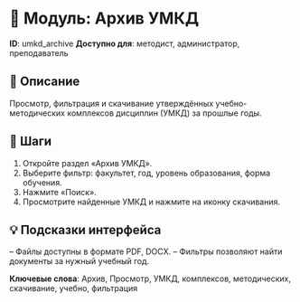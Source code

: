 # 📘 Модуль: Архив УМКД
**ID**: umkd_archive
**Доступно для**: методист, администратор, преподаватель

## 📝 Описание
Просмотр, фильтрация и скачивание утверждённых учебно-методических комплексов дисциплин (УМКД) за прошлые годы.

## 🩜 Шаги
1. Откройте раздел «Архив УМКД».
2. Выберите фильтр: факультет, год, уровень образования, форма обучения.
3. Нажмите «Поиск».
4. Просмотрите найденные УМКД и нажмите на иконку скачивания.

## 💡 Подсказки интерфейса
– Файлы доступны в формате PDF, DOCX.
– Фильтры позволяют найти документы за нужный учебный год.

**Ключевые слова**: Архив, Просмотр, УМКД, комплексов, методических, скачивание, учебно, фильтрация
